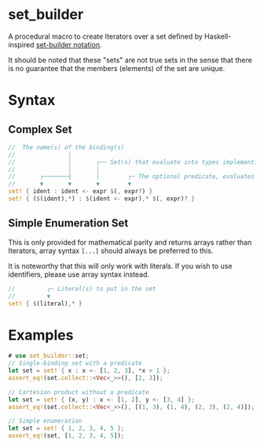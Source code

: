 # set_builder

A procedural macro to create Iterators over a set defined by Haskell-inspired [set-builder notation](https://wikipedia.org/wiki/Set-builder_notation).

It should be noted that these "sets" are not true sets in the sense that there is no guarantee that the members (elements) of the set are unique.

# Syntax
## Complex Set
```rs
//  The name(s) of the binding(s)
//               │
//               │       ┌── Set(s) that evaluate into types implementing `IntoIterator`.
//               │       │
//       ┌───────┤       │        ┌─ The optional predicate, evaluates to `bool`
//       ▼       ▼       ▼        ▼
set! { ident : ident <- expr $(, expr?) }
set! { ($(ident),*) : $(ident <- expr),* $(, expr)? }
```

## Simple Enumeration Set
This is only provided for mathematical parity and returns arrays rather than Iterators,
array syntax `[...]` should always be preferred to this.

It is noteworthy that this will only work with literals.
If you wish to use identifiers, please use array syntax instead.

```rs
//         ┌─ Literal(s) to put in the set
//         ▼
set! { $(literal),* }
```

# Examples
```rs
# use set_builder::set;
// Single-binding set with a predicate
let set = set! { x : x <- [1, 2, 3], *x > 1 };
assert_eq!(set.collect::<Vec<_>>(), [2, 3]);

// Cartesian product without a predicate
let set = set! { (x, y) : x <- [1, 2], y <- [3, 4] };
assert_eq!(set.collect::<Vec<_>>(), [(1, 3), (1, 4), (2, 3), (2, 4)]);

// Simple enumeration
let set = set! { 1, 2, 3, 4, 5 };
assert_eq!(set, [1, 2, 3, 4, 5]);
```
